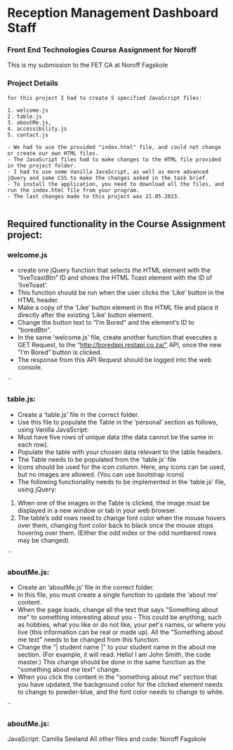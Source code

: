 # Reception Management Dashboard Staff

### Front End Technologies Course Assignment for Noroff

This is my submission to the FET CA at Noroff Fagskole

### Project Details

```
for this project I had to create 5 specified JavaScript files:

1. welcome.js
2. table.js
3. aboutMe.js,
4. accessibility.js
5. contact.js

- We had to use the provided "index.html" file, and could not change or create our own HTML files.
- The JavaScript files had to make changes to the HTML file provided in the project folder.
- I had to use some Vanilla JavaScript, as well as more advanced jQuery and some CSS to make the changes asked in the task brief.
- To install the application, you need to download all the files, and run the index.html file from your program.
- The last changes made to this project was 21.05.2023.


```

## Required functionality in the Course Assignment project:

### welcome.js

- create one jQuery function that selects the HTML element with the “liveToastBtn” ID and shows the HTML Toast element with the ID of ‘liveToast’.
- This function should be run when the user clicks the ‘Like’ button in the HTML header.
- Make a copy of the ‘Like’ button element in the HTML file and place it directly after the existing ‘Like’ button element.
- Change the button text to “I’m Bored” and the element’s ID to “boredBtn”.
- In the same ‘welcome.js’ file, create another function that executes a GET Request,
 to the “http://boredapi.restapi.co.za/” API, once the new "I’m Bored” button is clicked.
- The response from this API Request should be logged into the web console.


``
### table.js:

- Create a ‘table.js’ file in the correct folder.
- Use this file to populate the Table in the ‘personal’ section as follows, using Vanilla JavaScript:
- Must have five rows of unique data (the data cannot be the same in each row).
- Populate the table with your chosen data relevant to the table headers.
- The Table needs to be populated from the 'table.js' file
- Icons should be used for the icon column. Here, any icons can be used, but no images are allowed. (You can use bootstrap icons)
- The following functionality needs to be implemented in the ‘table.js’ file, using jQuery:

1. When one of the images in the Table is clicked, the image must be displayed in a new window or tab in your web browser.
2. The table’s odd rows need to change font color when the mouse hovers over them, changing font color back to black once the mouse stops hovering over them. (Either the odd index or the odd numbered rows may be changed).

``
### aboutMe.js:

- Create an ‘aboutMe.js’ file in the correct folder.
- In this file, you must create a single function to update the ‘about me’ content.
- When the page loads, change all the text that says "Something about me" to something interesting about you - This could be anything, such as hobbies, what you like or do not like, your pet's names, or where you live (this information can be real or made up). All the "Something about me text" needs to be changed from this function.
- Change the "| student name |" to your student name in the about me section. (For example, it will read: Hello! I am John Smith, the code master.) This change should be done in the same function as the "something about me text" change.
- When you click the content in the "something about me" section that you have updated, the background color for the clicked element needs to change to powder-blue, and the font color needs to change to white.

``
### aboutMe.js:

JavaScript: Camilla Seeland
All other files and code: Noroff Fagskole

